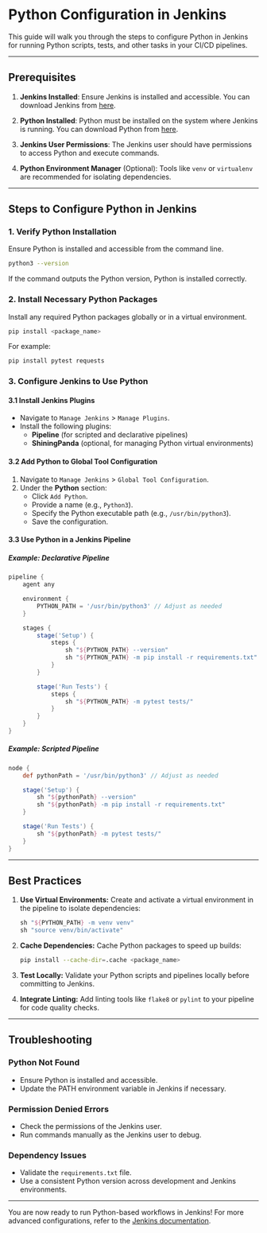 # Python Configuration in Jenkins

This guide will walk you through the steps to configure Python in Jenkins for running Python scripts, tests, and other tasks in your CI/CD pipelines.

---

## Prerequisites

1. **Jenkins Installed**:
   Ensure Jenkins is installed and accessible. You can download Jenkins from [here](https://www.jenkins.io/).

2. **Python Installed**:
   Python must be installed on the system where Jenkins is running. You can download Python from [here](https://www.python.org/downloads/).

3. **Jenkins User Permissions**:
   The Jenkins user should have permissions to access Python and execute commands.

4. **Python Environment Manager** (Optional):
   Tools like `venv` or `virtualenv` are recommended for isolating dependencies.

---

## Steps to Configure Python in Jenkins

### 1. Verify Python Installation

Ensure Python is installed and accessible from the command line.

```bash
python3 --version
```

If the command outputs the Python version, Python is installed correctly.

### 2. Install Necessary Python Packages

Install any required Python packages globally or in a virtual environment.

```bash
pip install <package_name>
```

For example:

```bash
pip install pytest requests
```

### 3. Configure Jenkins to Use Python

#### 3.1 Install Jenkins Plugins

- Navigate to `Manage Jenkins` > `Manage Plugins`.
- Install the following plugins:
  - **Pipeline** (for scripted and declarative pipelines)
  - **ShiningPanda** (optional, for managing Python virtual environments)

#### 3.2 Add Python to Global Tool Configuration

1. Navigate to `Manage Jenkins` > `Global Tool Configuration`.
2. Under the **Python** section:
   - Click `Add Python`.
   - Provide a name (e.g., `Python3`).
   - Specify the Python executable path (e.g., `/usr/bin/python3`).
   - Save the configuration.

#### 3.3 Use Python in a Jenkins Pipeline

##### Example: Declarative Pipeline

```groovy
pipeline {
    agent any

    environment {
        PYTHON_PATH = '/usr/bin/python3' // Adjust as needed
    }

    stages {
        stage('Setup') {
            steps {
                sh "${PYTHON_PATH} --version"
                sh "${PYTHON_PATH} -m pip install -r requirements.txt"
            }
        }

        stage('Run Tests') {
            steps {
                sh "${PYTHON_PATH} -m pytest tests/"
            }
        }
    }
}
```

##### Example: Scripted Pipeline

```groovy
node {
    def pythonPath = '/usr/bin/python3' // Adjust as needed

    stage('Setup') {
        sh "${pythonPath} --version"
        sh "${pythonPath} -m pip install -r requirements.txt"
    }

    stage('Run Tests') {
        sh "${pythonPath} -m pytest tests/"
    }
}
```

---

## Best Practices

1. **Use Virtual Environments:**
   Create and activate a virtual environment in the pipeline to isolate dependencies:

   ```groovy
   sh "${PYTHON_PATH} -m venv venv"
   sh "source venv/bin/activate"
   ```

2. **Cache Dependencies:**
   Cache Python packages to speed up builds:

   ```bash
   pip install --cache-dir=.cache <package_name>
   ```

3. **Test Locally:**
   Validate your Python scripts and pipelines locally before committing to Jenkins.

4. **Integrate Linting:**
   Add linting tools like `flake8` or `pylint` to your pipeline for code quality checks.

---

## Troubleshooting

### Python Not Found
- Ensure Python is installed and accessible.
- Update the PATH environment variable in Jenkins if necessary.

### Permission Denied Errors
- Check the permissions of the Jenkins user.
- Run commands manually as the Jenkins user to debug.

### Dependency Issues
- Validate the `requirements.txt` file.
- Use a consistent Python version across development and Jenkins environments.

---

You are now ready to run Python-based workflows in Jenkins! For more advanced configurations, refer to the [Jenkins documentation](https://www.jenkins.io/doc/).

